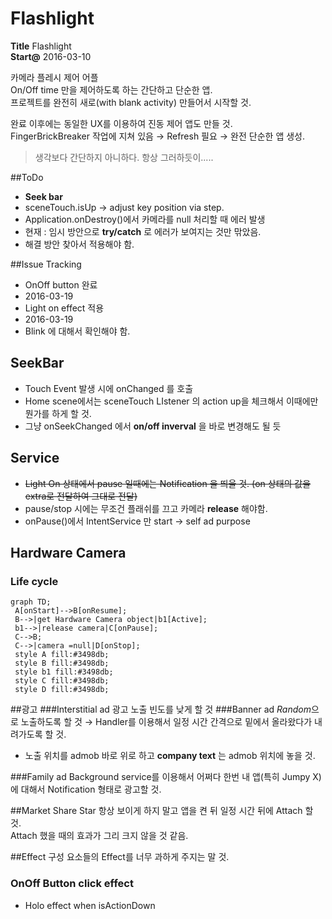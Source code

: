 # Flashlight

**Title** Flashlight  
**Start@** 2016-03-10

카메라 플레시 제어 어플  
On/Off time 만을 제어하도록 하는 간단하고 단순한 앱.  
프로젝트를 완전히 새로(with blank activity) 만들어서 시작할 것.

완료 이후에는 동일한 UX를 이용하여 진동 제어 앱도 만들 것.  
FingerBrickBreaker 작업에 지쳐 있음 → Refresh 필요 → 완전 단순한 앱 생성.
>생각보다 간단하지 아니하다.
>항상 그러하듯이.....

##ToDo
- **Seek bar**
 - sceneTouch.isUp → adjust key position via step.
- Application.onDestroy()에서 카메라를 null 처리할 때 에러 발생
 - 현재 : 임시 방안으로 **try/catch** 로 에러가 보여지는 것만 맊았음.
 - 해결 방안 찾아서 적용해야 함.

##Issue Tracking
- OnOff button 완료
 - 2016-03-19
- Light on effect 적용 
 - 2016-03-19
 - Blink 에 대해서 확인해야 함.

## SeekBar
- Touch Event 발생 시에 onChanged 를 호출
- Home scene에서는 sceneTouch LIstener 의 action up을 체크해서 이때에만 뭔가를 하게 할 것.
 - 그냥 onSeekChanged 에서 **on/off inverval** 을 바로 변경해도 될 듯

## Service

- ~~Light On 상태에서 pause 일때에는 Notification 을 띄울 것. (on 상태의 값을 extra로 전달하여 그대로 전달)~~
- pause/stop 시에는 무조건 플래쉬를 끄고 카메라 **release** 해야함.
- onPause()에서 IntentService 만 start → self ad purpose

## Hardware Camera

### Life cycle
```mermaid
graph TD;
 A[onStart]-->B[onResume];
 B-->|get Hardware Camera object|b1[Active];
 b1-->|release camera|C[onPause];
 C-->B;
 C-->|camera =null|D[onStop];
 style A fill:#3498db;
 style B fill:#3498db;
 style b1 fill:#3498db;
 style C fill:#3498db;
 style D fill:#3498db;

```


##광고
###Interstitial ad
광고 노출 빈도를 낮게 할 것
###Banner ad
*Random*으로 노출하도록 할 것
→ Handler를 이용해서 일정 시간 간격으로 밑에서 올라왔다가 내려가도록 할 것.

- 노출 위치를 admob 바로 위로 하고 **company text** 는 admob 위치에 놓을 것.

###Family ad
Background service를 이용해서 어쩌다 한번 내 앱(특히 Jumpy X) 에 대해서 Notification 형태로 광고할 것.

##Market Share Star
항상 보이게 하지 말고 앱을 켠 뒤 일정 시간 뒤에 Attach 할 것.  
Attach 했을 때의 효과가 그리 크지 않을 것 같음.

##Effect
구성 요소들의 Effect를 너무 과하게 주지는 말 것.
### OnOff Button click effect
- Holo effect when isActionDown


